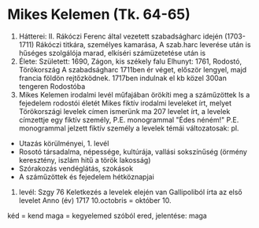 # Mikes Kelemen (Tk. 64-65)
1. Hátterei: II. Rákóczi Ferenc által vezetett szabadságharc idején (1703-1711) Rákóczi titkára, személyes kamarása,
A szab.harc leverése után is hűséges szolgálója marad, elkíséri számüzetetése után is
2. Élete:
Született: 1690, Zágon, kis székely falu
Elhunyt: 1761, Rodostó, Törökország
A szabadságharc 1711ben ér véget, először lengyel, majd francia földön rejtőzködnek. 1717ben indulnak el kb közel 300an tengeren Rodostóba
3. Mikes Kelemen irodalmi levél műfajában örökíti meg a száműzöttek ls a fejedelem rodostói életét
Mikes fiktív irodalmi leveleket írt, melyet Törökországi levelek címen ismerünk ma
207 levelet írt, a levelek címzettje egy fiktív személy, P.E. monogrammal 
"Édes néném!" P.E. monogrammal jelzett fiktív személy
a levelek témái változatosak:
pl. 
- Utazás körülményei, 1. levél
- Rosotó társadalma, népessége, kultúrája, vallási sokszínűség (örmény keresztény, iszlám hitű a török lakosság)
- Szórakozás vendéglátás, szokások
- A száműzöttek és fejedelem hétköznapjai
1. levél:
Szgy 76
Keletkezés a levelek elején van
Gallipoliból írta az első levelet
Anno (év) 1717
10.octobris = október 10.

kéd = kend maga = kegyelemed szóból ered, jelentése: maga
